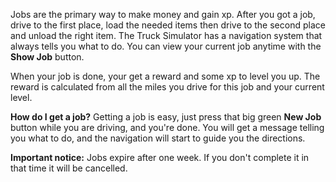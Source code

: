 Jobs are the primary way to make money and gain xp. After you got a job, drive to the first place, load the needed items then  drive to the second place and unload the right item.
The Truck Simulator has a navigation system that always tells you what to do.
You can view your current job anytime with the **Show Job** button.

When your job is done, your get a reward and some xp to level you up. The reward is calculated from all the miles you drive for this job and your current level.

**How do I get a job?**
Getting a job is easy, just press that big green **New Job** button while you are driving, and you're done. You will get a message telling you what to do, and the navigation will start to guide you the directions.

**Important notice:**
Jobs expire after one week. If you don't complete it in that time it will be cancelled.
